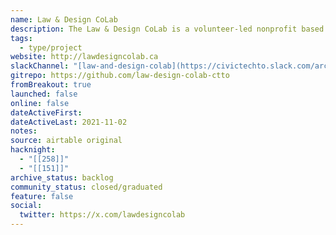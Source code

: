 ```yaml
---
name: Law & Design CoLab
description: The Law & Design CoLab is a volunteer-led nonprofit based in Toronto. It conceived, scoped, and built digital products by engaging with legal experts and community stakeholders.
tags:
  - type/project
website: http://lawdesigncolab.ca
slackChannel: "[law-and-design-colab](https://civictechto.slack.com/archives/C8CDR49QT)"
gitrepo: https://github.com/law-design-colab-ctto
fromBreakout: true
launched: false
online: false
dateActiveFirst: 
dateActiveLast: 2021-11-02
notes: 
source: airtable original
hacknight:
  - "[[258]]"
  - "[[151]]"
archive_status: backlog
community_status: closed/graduated
feature: false
social:
  twitter: https://x.com/lawdesigncolab
---
```

